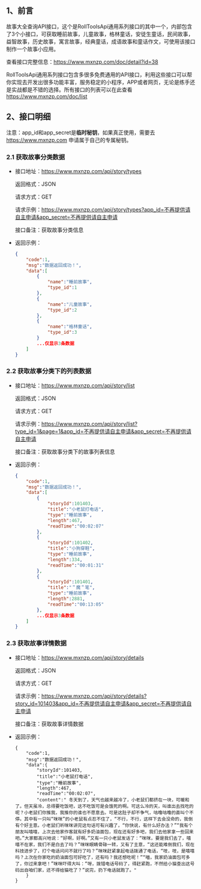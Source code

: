 ## 1、前言

故事大全查询API接口，这个是RollToolsApi通用系列接口的其中一个，内部包含了3个小接口，可获取睡前故事，儿童故事，格林童话，安徒生童话，民间故事，益智故事，历史故事，寓言故事，经典童话，成语故事和童话作文，可使用该接口制作一个故事小应用。

查看接口完整信息：https://www.mxnzp.com/doc/detail?id=38

RollToolsApi通用系列接口包含多很多免费通用的API接口，利用这些接口可以帮你实现去开发出很多功能丰富，服务稳定的小程序，APP或者网页，无论是练手还是实战都是不错的选择。所有接口的列表可以在此查看 https://www.mxnzp.com/doc/list

## 2、接口明细

注意：app_id和app_secret是**临时秘钥**，如果真正使用，需要去 https://www.mxnzp.com 申请属于自己的专属秘钥。

### 2.1 **获取故事分类数据**

- 接口地址：https://www.mxnzp.com/api/story/types

  返回格式：JSON

  请求方式：GET

  请求示例：https://www.mxnzp.com/api/story/types?app_id=不再提供请自主申请&app_secret=不再提供请自主申请

  接口备注：获取故事分类信息

- 返回示例：

  ```json
  {
      "code":1,
      "msg":"数据返回成功！",
      "data":[
          {
              "name":"睡前故事",
              "type_id":1
          },
          {
              "name":"儿童故事",
              "type_id":2
          },
          {
              "name":"格林童话",
              "type_id":3
          }
          ...仅显示3条数据
      ]
  }
  ```

### 2.2 **获取故事分类下的列表数据**

- 接口地址：https://www.mxnzp.com/api/story/list

  返回格式：JSON

  请求方式：GET

  请求示例：https://www.mxnzp.com/api/story/list?type_id=1&page=1&app_id=不再提供请自主申请&app_secret=不再提供请自主申请

  接口备注：获取故事分类下的故事列表信息

- 返回示例：

  ```json
  {
      "code":1,
      "msg":"数据返回成功！",
      "data":[
          {
              "storyId":101403,
              "title":"小老鼠打电话",
              "type":"睡前故事",
              "length":467,
              "readTime":"00:02:07"
          },
          {
              "storyId":101402,
              "title":"小狗穿鞋",
              "type":"睡前故事",
              "length":334,
              "readTime":"00:01:31"
          },
          {
              "storyId":101401,
              "title":"＂魔＂笔",
              "type":"睡前故事",
              "length":2881,
              "readTime":"00:13:05"
          },
          ...仅显示3条数据
      ]
  }
  ```

### 2.3 **获取故事详情数据**

- 接口地址：https://www.mxnzp.com/api/story/details

  返回格式：JSON

  请求方式：GET

  请求示例：https://www.mxnzp.com/api/story/details?story_id=101403&app_id=不再提供请自主申请&app_secret=不再提供请自主申请

  接口备注：获取故事详情数据

- 返回示例：

  ```用户体系套件接口可以实现用户的注册，登录，获取token，设置用户信息，获取用户信息，存储用户配置等等，可发真实验证码模拟真实注册场景json
  {
      "code":1,
      "msg":"数据返回成功！",
      "data":{
          "storyId":101403,
          "title":"小老鼠打电话",
          "type":"睡前故事",
          "length":467,
          "readTime":"00:02:07",
          "content":" 冬天到了，天气也越来越冷了，小老鼠们都挤在一块，可暖和了。但天虽冷，总得要吃饭吧，这不吃饭可是会饿死的啊。可这么冷的天，叫谁出去找吃的呢？小老鼠们你推我，我推你的谁也不愿意去。可是这肚子却不争气，咕噜咕噜的直叫个不停。其中有一只叫“咪咪”的小老鼠有点忍不住了，“不行，不行，这样下去会没命的，我倒有个好主意。小老鼠们听咪咪讲完这句话可有兴趣了，“你快说，有什么好办法？”“我有个朋友叫嘻嘻，上次去他家作客就有好多奶油面包，现在还有好多吧，我们去他家拿一些回来吧。”大家都高兴地说：“好啊，好啊。”又有一只小老鼠发话了：“咪咪，要是我们去了，嘻嘻不在家，我们不是白去了吗？”咪咪眼睛骨碌一转，又有了主意，“这还能难倒我们，现在科技进步了，打个电话问问不就行了吗？”咪咪赶紧拿起电话拨通了电话，“吱，吱，是嘻嘻吗？上次在你家吃的奶油面包可好吃了，还有吗？我还想吃呢！”“喵，我家奶油面包可多了，你过来拿吧！”咪咪吓得大叫：“呀，拨错电话号码了，得赶紧跑，不然给小猫查出这号码出自咱们家，还不得给猫吃了？”说完，扔下电话就跑了。"
      }
  }
  ```
